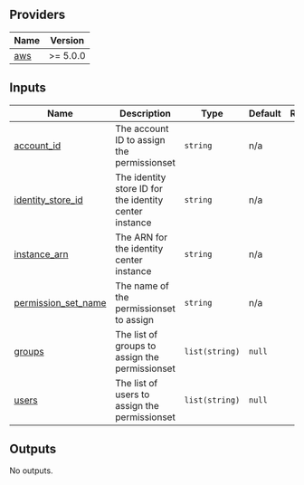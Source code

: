 <!-- BEGIN_TF_DOCS -->
## Providers

| Name | Version |
|------|---------|
| <a name="provider_aws"></a> [aws](#provider\_aws) | >= 5.0.0 |

## Inputs

| Name | Description | Type | Default | Required |
|------|-------------|------|---------|:--------:|
| <a name="input_account_id"></a> [account\_id](#input\_account\_id) | The account ID to assign the permissionset | `string` | n/a | yes |
| <a name="input_identity_store_id"></a> [identity\_store\_id](#input\_identity\_store\_id) | The identity store ID for the identity center instance | `string` | n/a | yes |
| <a name="input_instance_arn"></a> [instance\_arn](#input\_instance\_arn) | The ARN for the identity center instance | `string` | n/a | yes |
| <a name="input_permission_set_name"></a> [permission\_set\_name](#input\_permission\_set\_name) | The name of the permissionset to assign | `string` | n/a | yes |
| <a name="input_groups"></a> [groups](#input\_groups) | The list of groups to assign the permissionset | `list(string)` | `null` | no |
| <a name="input_users"></a> [users](#input\_users) | The list of users to assign the permissionset | `list(string)` | `null` | no |

## Outputs

No outputs.
<!-- END_TF_DOCS -->